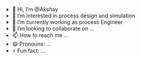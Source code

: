 - 👋 Hi, I’m @Akshay
- 👀 I’m interested in process design and simulation 
- 🌱 I’m currently working as process Engineer 
- 💞️ I’m looking to collaborate on ...
- 📫 How to reach me ...
- 😄 Pronouns: ...
- ⚡ Fun fact: ...

<!---
Akshay0043/Akshay0043 is a ✨ special ✨ repository because its `README.md` (this file) appears on your GitHub profile.
You can click the Preview link to take a look at your changes.
--->
